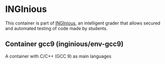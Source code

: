 INGInious
=========

This container is part of [INGInious](https://github.com/UCL-INGI/INGInious), an intelligent grader that allows secured and automated testing of code made by students.

Container gcc9 (inginious/env-gcc9)
---------------------------------------------------------

A container with C/C++ (GCC 9) as main languages
